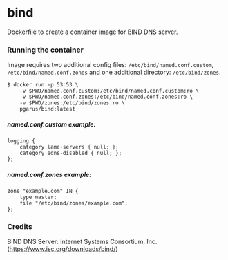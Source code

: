 # bind

Dockerfile to create a container image for BIND DNS server.

### Running the container

Image requires two additional config files: `/etc/bind/named.conf.custom`,
`/etc/bind/named.conf.zones` and one additional directory: `/etc/bind/zones`.

```shell
$ docker run -p 53:53 \
	-v $PWD/named.conf.custom:/etc/bind/named.conf.custom:ro \
	-v $PWD/named.conf.zones:/etc/bind/named.conf.zones:ro \
	-v $PWD/zones:/etc/bind/zones:ro \
	pgarus/bind:latest
```

##### named.conf.custom example:

```
logging {
	category lame-servers { null; };
	category edns-disabled { null; };
};
```

##### named.conf.zones example:

```
zone "example.com" IN {
	type master;
	file "/etc/bind/zones/example.com";
};
```

### Credits

BIND DNS Server: Internet Systems Consortium, Inc. (https://www.isc.org/downloads/bind/)
